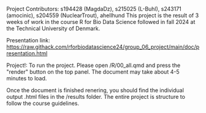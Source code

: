 Project Contributors:
s194428 (MagdaDz), s215025 (L-Buhl), s243171 (amocinic), s204559 (NuclearTrout), ahellhund 
This project is the result of 3 weeks of work in the course R for Bio Data Science followed in fall 2024 at the Technical University of Denmark.

Presentation link: https://raw.githack.com/rforbiodatascience24/group_06_project/main/doc/presentation.html


Project!: To run the project. Please open /R/00_all.qmd and press the "render" button on the top panel.
The document may take about 4-5 minutes to load.

Once the document is finished renering, you should find the individual output .html files in the /results folder. The entire project is structure to follow the course guidelines. 

